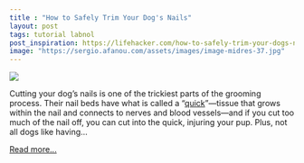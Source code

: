 ```yaml
---
title : "How to Safely Trim Your Dog's Nails"
layout: post
tags: tutorial labnol
post_inspiration: https://lifehacker.com/how-to-safely-trim-your-dogs-nails-1846654351
image: "https://sergio.afanou.com/assets/images/image-midres-37.jpg"
---
```


<img src="https://i.kinja-img.com/gawker-media/image/upload/s--vF0JMV55--/c_fit,fl_progressive,q_80,w_636/jxznequ3106dqzjb85vi.jpg" /><p>Cutting your dog’s nails is one of the trickiest parts of the grooming process. Their nail beds have what is called a “<a href="https://standardpoodleowner.com/poodle-grooming/anatomy-dog-nails/" target="_blank" rel="noopener noreferrer">quick</a>”—tissue that grows within the nail and connects to nerves and blood vessels—and if you cut too much of the nail off, you can cut into the quick, injuring your pup. Plus, not all dogs like having…</p><p><a href="https://lifehacker.com/how-to-safely-trim-your-dogs-nails-1846654351">Read more...</a></p>